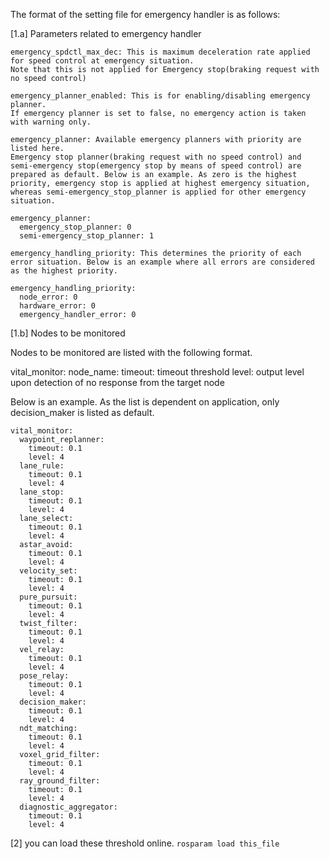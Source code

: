 The format of the setting file for emergency handler is as follows:

[1.a] Parameters related to emergency handler

```
emergency_spdctl_max_dec: This is maximum deceleration rate applied for speed control at emergency situation.
Note that this is not applied for Emergency stop(braking request with no speed control)

emergency_planner_enabled: This is for enabling/disabling emergency planner.
If emergency planner is set to false, no emergency action is taken with warning only.

emergency_planner: Available emergency planners with priority are listed here.
Emergency stop planner(braking request with no speed control) and semi-emergency stop(emergency stop by means of speed control) are prepared as default. Below is an example. As zero is the highest priority, emergency stop is applied at highest emergency situation, whereas semi-emergency_stop_planner is applied for other emergency situation.

emergency_planner:
  emergency_stop_planner: 0
  semi-emergency_stop_planner: 1

emergency_handling_priority: This determines the priority of each error situation. Below is an example where all errors are considered as the highest priority.

emergency_handling_priority:
  node_error: 0
  hardware_error: 0
  emergency_handler_error: 0
```

[1.b] Nodes to be monitored

Nodes to be monitored are listed with the following format.

vital_monitor:
  node_name:
    timeout: timeout threshold
    level: output level upon detection of no response from the target node

Below is an example. As the list is dependent on application, only decision_maker is listed as default.

```
vital_monitor:
  waypoint_replanner:
    timeout: 0.1
    level: 4
  lane_rule:
    timeout: 0.1
    level: 4
  lane_stop:
    timeout: 0.1
    level: 4
  lane_select:
    timeout: 0.1
    level: 4
  astar_avoid:
    timeout: 0.1
    level: 4
  velocity_set:
    timeout: 0.1
    level: 4
  pure_pursuit:
    timeout: 0.1
    level: 4
  twist_filter:
    timeout: 0.1
    level: 4
  vel_relay:
    timeout: 0.1
    level: 4
  pose_relay:
    timeout: 0.1
    level: 4
  decision_maker:
    timeout: 0.1
    level: 4
  ndt_matching:
    timeout: 0.1
    level: 4
  voxel_grid_filter:
    timeout: 0.1
    level: 4
  ray_ground_filter:
    timeout: 0.1
    level: 4
  diagnostic_aggregator:
    timeout: 0.1
    level: 4
```

[2] you can load these threshold online.
`rosparam load this_file`
